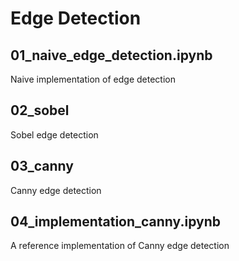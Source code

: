 # Edge Detection

## 01_naive_edge_detection.ipynb
Naive implementation of edge detection

## 02_sobel
Sobel edge detection

## 03_canny
Canny edge detection

## 04_implementation_canny.ipynb
A reference implementation of Canny edge detection
